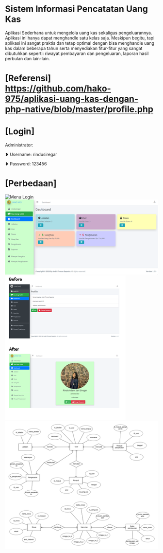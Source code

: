 # Sistem Informasi Pencatatan Uang Kas
Aplikasi Sederhana untuk mengelola uang kas sekaligus pengeluarannya. 
Aplikasi ini hanya dapat menghandle satu kelas saja.
Meskipun begitu, tapi aplikasi ini sangat praktis dan tetap optimal dengan bisa menghandle uang kas dalam beberapa tahun serta menyediakan fitur-fitur yang sangat dibutuhkan seperti: riwayat pembayaran dan pengeluaran, laporan hasil perbulan dan lain-lain. 

# [Referensi] https://github.com/hako-975/aplikasi-uang-kas-dengan-php-native/blob/master/profile.php

# [Login]

Administrator:

❥ Username: rindusiregar

❥ Password: 123456

# [Perbedaan]

![Menu Login](assets/img/readme/login2)
![Dashboard](assets/img/readme/dashboard1.png)
![Profil](assets/img/readme/profil2.png)
![ERD](assets/img/readme/erd.png)
